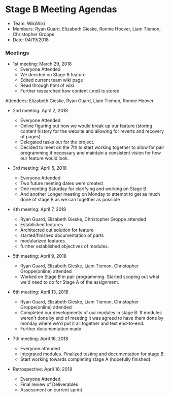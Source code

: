 # Stage B Meeting Agendas

* Team: WikiWiki
* Members: Ryan Guard, Elizabeth Gieske, Ronnie Hoover, Liam Tiemon, Christopher Groppe 
* Date: 04/19/2018

### Meetings

* 1st meeting: March 29, 2018
	* Everyone Attended
	* We decided on Stage B feature
	* Edited current team wiki page
	* Read through html of wiki
	* Further researched how content (.md) is stored

Attendees: Elizabeth Gieske, Ryan Guard, Liam Tiemon, Ronnie Hoover

* 2nd meeting:  April 2, 2018
	* Everyone Attended
	* Online figuring out how we would break up our feature (storing content history for the website and allowing for reverts and recovery of pages).
	* Delegated tasks out for the project.
	* Decided to meet on the 7th to start working together to allow for pair programming if necessary and maintain a consistent vision for how our feature would look.

* 3rd meeting: April 5, 2018
	* Everyone Attended
	* Two future meeting dates were created
	* One meeting Saturday for clarifying and working on Stage B
	* And another Longer meeting on Monday to attempt to get as much done of stage B as we can together as possible
	
* 4th meeting: April 7, 2018
	* Ryan Guard, Elizabeth Gieske, Christopher Groppe attended
	* Established features
	* Architected out solution for feature
	* started/finished documentation of parts
	* modularized features.
	* further established objectives of modules.

* 5th meeting: April 9, 2018
	* Ryan Guard, Elizabeth Gieske, Liam Tiemon, Christopher Groppe(online) attended
	* Worked on Stage B in pair programming. Started scoping out what we'd need to do for Stage A of the assignment.

* 6th meeting: April 13, 2018
	* Ryan Guard, Elizabeth Gieske, Liam Tiemon, Christopher Groppe(online) attended
	* Completed our developments of our modules in stage B. If modules weren't done by end of meeting it was agreed to have them done by monday where we'd put it all together and test end-to-end.
	* Further documentation made.

* 7th meeting: April 16, 2018
	* Everyone attended
	* Integrated modules. Finalized testing and documentation for stage B.
	* Start working towards completing stage A (hopefully finished).
	
* Retrospective: April 16, 2018
    * Everyone Attended 
	* Final review of Deliverables
	* Assessment on current sprint.
	



